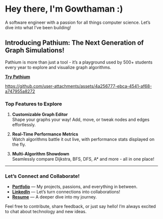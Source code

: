# Hey there, I'm **Gowthaman** :)
A software engineer with a passion for all things computer science. Let’s dive into what I’ve been building!  

## Introducing **Pathium**: The Next Generation of Graph Simulations!
Pathium is more than just a tool - it’s a playground used by 500+ students every year to explore and visualize graph algorithms.  

[**Try Pathium**](https://pathium.gowthaman.app/)

https://github.com/user-attachments/assets/4a256777-ebca-4541-af68-a747955a8272

### **Top Features to Explore**
1. **Customizable Graph Editor**  
   Shape your graphs your way! Add, move, or tweak nodes and edges effortlessly.  

2. **Real-Time Performance Metrics**  
   Watch algorithms battle it out live, with performance stats displayed on the fly.  

3. **Multi-Algorithm Showdown**  
   Seamlessly compare Dijkstra, BFS, DFS, A\* and more - all in one place!
   
---

### **Let’s Connect and Collaborate!**
- [**Portfolio**](https://gowthaman.app) — My projects, passions, and everything in between.  
- [**LinkedIn**](https://linkedin.com/in/gowthaman-aravindan) — Let’s turn connections into collaborations!  
- [**Resume**](https://gowthaman.app/Gowthaman-Aravindan-Resume.pdf) — A deeper dive into my journey.  

Feel free to contribute, share feedback, or just say hello! I’m always excited to chat about technology and new ideas. 

